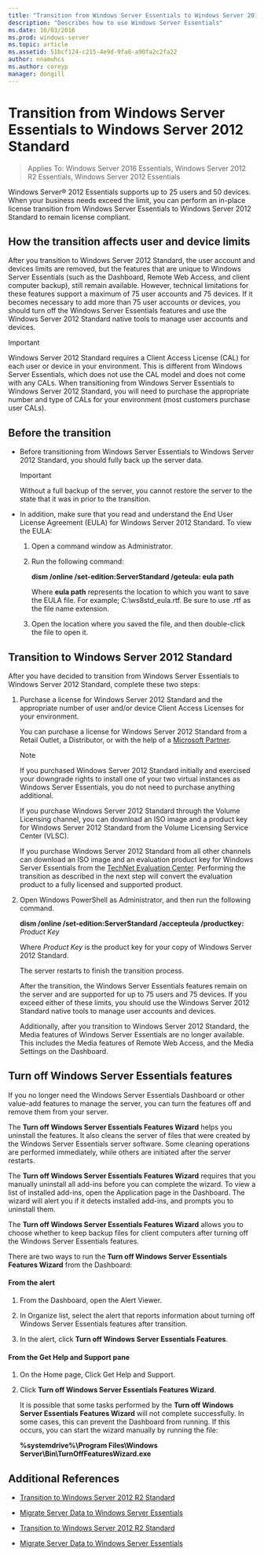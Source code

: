 ```yaml
---
title: "Transition from Windows Server Essentials to Windows Server 2012 Standard"
description: "Describes how to use Windows Server Essentials"
ms.date: 10/03/2016
ms.prod: windows-server
ms.topic: article
ms.assetid: 51bcf124-c215-4e9d-9fa8-a90fa2c2fa22
author: nnamuhcs
ms.author: coreyp
manager: dongill
---
```


# Transition from Windows Server Essentials to Windows Server 2012 Standard

>Applies To: Windows Server 2016 Essentials, Windows Server 2012 R2 Essentials, Windows Server 2012 Essentials

 Windows Server&reg; 2012 Essentials supports up to 25 users and 50 devices. When your business needs exceed the limit, you can perform an in-place license transition from  Windows Server Essentials to  Windows Server 2012 Standard to remain license compliant.

## How the transition affects user and device limits
 After you transition to  Windows Server 2012 Standard, the user account and devices limits are removed, but the features that are unique to Windows Server Essentials (such as the Dashboard, Remote Web Access, and client computer backup), still remain available. However, technical limitations for these features support a maximum of 75 user accounts and 75 devices. If it becomes necessary to add more than 75 user accounts or devices, you should turn off the  Windows Server Essentials features and use the  Windows Server 2012 Standard native tools to manage user accounts and devices.

> [!IMPORTANT]
>   Windows Server 2012 Standard requires a Client Access License (CAL) for each user or device in your environment. This is different from  Windows Server Essentials, which does not use the CAL model and does not come with any CALs.  When transitioning from  Windows Server Essentials to  Windows Server 2012 Standard, you will need to purchase the appropriate number and type of CALs for your environment (most customers purchase user CALs).

## Before the transition

-   Before transitioning from  Windows Server Essentials to  Windows Server 2012 Standard, you should fully back up the server data.

    > [!IMPORTANT]
    >  Without a full backup of the server, you cannot restore the server to the state that it was in prior to the transition.

-   In addition, make sure that you read and understand the End User License Agreement (EULA) for  Windows Server 2012 Standard. To view the EULA:

    1.  Open a command window as Administrator.

    2.  Run the following command:

         **dism /online /set-edition:ServerStandard /geteula: eula path**

         Where **eula path** represents the location to which you want to save the EULA file. For example;  C:\ws8std_eula.rtf.  Be sure to use .rtf as the file name extension.

    3.  Open the location where you saved the file, and then double-click the file to open it.

## Transition to  Windows Server 2012 Standard
 After you have decided to transition from  Windows Server Essentials to  Windows Server 2012 Standard, complete these two steps:

1. Purchase a license for  Windows Server 2012 Standard and the appropriate number of user and/or device Client Access Licenses for your environment.

    You can purchase a license for  Windows Server 2012 Standard from a Retail Outlet, a Distributor, or with the help of a [Microsoft Partner](https://pinpoint.microsoft.com/SelectCulture.aspx).

   > [!NOTE]
   >  If you purchased  Windows Server 2012 Standard initially and exercised your downgrade rights to install one of your two virtual instances as  Windows Server Essentials, you do not need to purchase anything additional.
   >
   >  If you purchase  Windows Server 2012 Standard through the Volume Licensing channel, you can download an ISO image and a product key for  Windows Server 2012 Standard from the Volume Licensing Service Center (VLSC).
   >
   >  If you purchase  Windows Server 2012 Standard from all other channels can download an ISO image and an evaluation product key for  Windows Server Essentials from the [TechNet Evaluation Center](https://technet.microsoft.com/evalcenter/jj659306.aspx). Performing the transition as described in the next step will convert the evaluation product to a fully licensed and supported product.

2. Open Windows PowerShell as Administrator, and then run the following command.

    **dism /online /set-edition:ServerStandard /accepteula /productkey:** *Product Key*

    Where *Product Key* is the product key for your copy of  Windows Server 2012 Standard.

    The server restarts to finish the transition process.

   After the transition, the  Windows Server Essentials features remain on the server and are supported for up to 75 users and 75 devices. If you exceed either of these limits, you should use the  Windows Server 2012 Standard native tools to manage user accounts and devices.

   Additionally, after you transition to  Windows Server 2012 Standard, the Media features of  Windows Server Essentials are no longer available. This includes the Media features of Remote Web Access, and the Media Settings on the Dashboard.

## Turn off  Windows Server Essentials features
 If you no longer need the  Windows Server Essentials Dashboard or other value-add features to manage the server, you can turn the features off and remove them from your server.

 The **Turn off Windows Server Essentials Features Wizard** helps you uninstall the features. It also cleans the server of files that were created by the  Windows Server Essentials server software.  Some cleaning operations are performed immediately, while others are initiated after the server restarts.

 The **Turn off Windows Server Essentials Features Wizard** requires that you manually uninstall all add-ins before you can complete the wizard. To view a list of installed add-ins, open the Application page in the Dashboard. The wizard will alert you if it detects installed add-ins, and prompts you to uninstall them.

 The **Turn off Windows Server Essentials Features Wizard** allows you to choose whether to keep backup files for client computers after turning off the  Windows Server Essentials features.

 There are two ways to run the **Turn off Windows Server Essentials Features Wizard** from the Dashboard:

#### From the alert

1.  From the Dashboard, open the Alert Viewer.

2.  In Organize list, select the alert that reports information about turning off  Windows Server Essentials features after transition.

3.  In the alert, click **Turn off Windows Server Essentials Features**.

#### From the Get Help and Support pane

1. On the Home page, Click Get Help and Support.

2. Click **Turn off Windows Server Essentials Features Wizard**.

   It is possible that some tasks performed by the **Turn off Windows Server Essentials Features Wizard** will not complete successfully. In some cases, this can prevent the Dashboard from running. If this occurs, you can start the wizard manually by running the file:

   **%systemdrive%\Program Files\Windows Server\Bin\TurnOffFeaturesWizard.exe**

## Additional References


-   [Transition to Windows Server 2012 R2 Standard](Transition-from-Windows-Server-2012-R2-Essentials-to-Windows-Server-2012-R2-Standard.md)

-   [Migrate Server Data to Windows Server Essentials](Migrate-Server-Data-to-Windows-Server-Essentials.md)

-   [Transition to Windows Server 2012 R2 Standard](../migrate/Transition-from-Windows-Server-2012-R2-Essentials-to-Windows-Server-2012-R2-Standard.md)

-   [Migrate Server Data to Windows Server Essentials](../migrate/Migrate-Server-Data-to-Windows-Server-Essentials.md)

